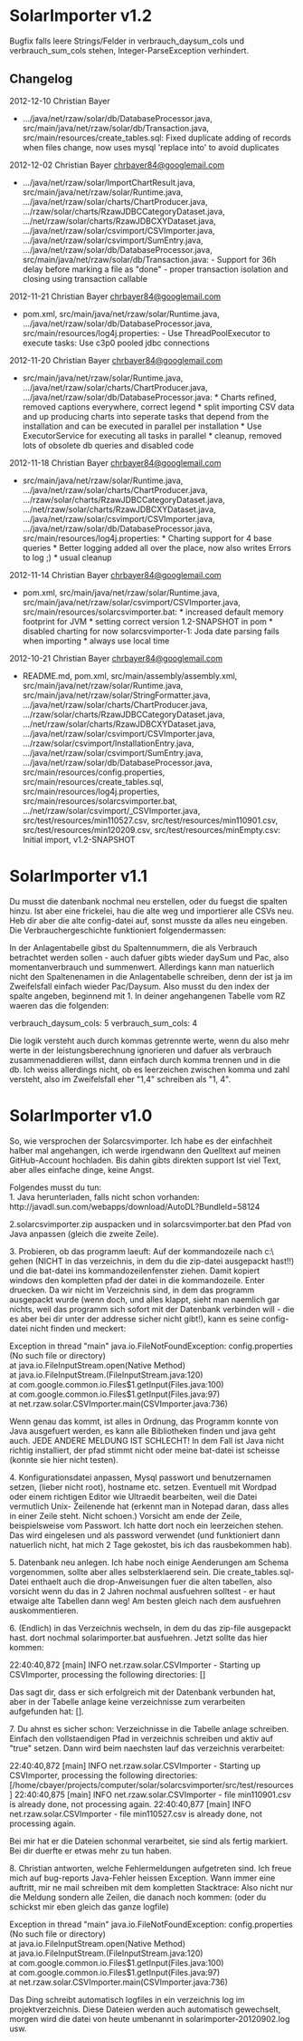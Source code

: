 <html>
<body>

<h1>SolarImporter v1.2</h1>
<p>Bugfix falls leere Strings/Felder in verbrauch_daysum_cols und
verbrauch_sum_cols stehen, Integer-ParseException verhindert.
<h2>Changelog</h2>
2012-12-10  Christian Bayer <chrbayer84@googlemail.com>

  * .../java/net/rzaw/solar/db/DatabaseProcessor.java,
  src/main/java/net/rzaw/solar/db/Transaction.java,
  src/main/resources/create_tables.sql: Fixed duplicate adding of records when
  files change, now uses mysql 'replace into' to avoid duplicates

2012-12-02  Christian Bayer <chrbayer84@googlemail.com>

  * .../java/net/rzaw/solar/ImportChartResult.java,
  src/main/java/net/rzaw/solar/Runtime.java,
  .../java/net/rzaw/solar/charts/ChartProducer.java,
  .../rzaw/solar/charts/RzawJDBCCategoryDataset.java,
  .../net/rzaw/solar/charts/RzawJDBCXYDataset.java,
  .../java/net/rzaw/solar/csvimport/CSVImporter.java,
  .../java/net/rzaw/solar/csvimport/SumEntry.java,
  .../java/net/rzaw/solar/db/DatabaseProcessor.java,
  src/main/java/net/rzaw/solar/db/Transaction.java: - Support for 36h delay
  before marking a file as "done" - proper transaction isolation and closing
  using transaction callable

2012-11-21  Christian Bayer <chrbayer84@googlemail.com>

  * pom.xml, src/main/java/net/rzaw/solar/Runtime.java,
  .../java/net/rzaw/solar/db/DatabaseProcessor.java,
  src/main/resources/log4j.properties: - Use ThreadPoolExecutor to execute
  tasks: Use c3p0 pooled jdbc connections

2012-11-20  Christian Bayer <chrbayer84@googlemail.com>

  * src/main/java/net/rzaw/solar/Runtime.java,
  .../java/net/rzaw/solar/charts/ChartProducer.java,
  .../java/net/rzaw/solar/db/DatabaseProcessor.java: * Charts refined, removed
  captions everywhere, correct legend * split importing CSV data and up
  producing charts into seperate tasks that depend from the installation and
  can be executed in parallel per installation * Use ExecutorService for
  executing all tasks in parallel * cleanup, removed lots of obsolete db
  queries and disabled code

2012-11-18  Christian Bayer <chrbayer84@googlemail.com>

  * src/main/java/net/rzaw/solar/Runtime.java,
  .../java/net/rzaw/solar/charts/ChartProducer.java,
  .../rzaw/solar/charts/RzawJDBCCategoryDataset.java,
  .../net/rzaw/solar/charts/RzawJDBCXYDataset.java,
  .../java/net/rzaw/solar/csvimport/CSVImporter.java,
  .../java/net/rzaw/solar/db/DatabaseProcessor.java,
  src/main/resources/log4j.properties: * Charting support for 4 base queries *
  Better logging added all over the place, now also writes Errors to log ;) *
  usual cleanup

2012-11-14  Christian Bayer <chrbayer84@googlemail.com>

  * pom.xml, src/main/java/net/rzaw/solar/Runtime.java,
  src/main/java/net/rzaw/solar/csvimport/CSVImporter.java,
  src/main/resources/solarcsvimporter.bat: * increased default memory footprint
  for JVM * setting correct version 1.2-SNAPSHOT in pom * disabled charting for
  now solarcsvimporter-1: Joda date parsing fails when importing * always use
  local time

2012-10-21  Christian Bayer <chrbayer84@googlemail.com>

  * README.md, pom.xml, src/main/assembly/assembly.xml,
  src/main/java/net/rzaw/solar/Runtime.java,
  src/main/java/net/rzaw/solar/StringFormatter.java,
  .../java/net/rzaw/solar/charts/ChartProducer.java,
  .../rzaw/solar/charts/RzawJDBCCategoryDataset.java,
  .../net/rzaw/solar/charts/RzawJDBCXYDataset.java,
  .../java/net/rzaw/solar/csvimport/CSVImporter.java,
  .../rzaw/solar/csvimport/InstallationEntry.java,
  .../java/net/rzaw/solar/csvimport/SumEntry.java,
  .../java/net/rzaw/solar/db/DatabaseProcessor.java,
  src/main/resources/config.properties, src/main/resources/create_tables.sql,
  src/main/resources/log4j.properties, src/main/resources/solarcsvimporter.bat,
  .../net/rzaw/solar/csvimport/_CSVImporter.java,
  src/test/resources/min110527.csv, src/test/resources/min110901.csv,
  src/test/resources/min120209.csv, src/test/resources/minEmpty.csv: Initial
  import, v1.2-SNAPSHOT

<h1>SolarImporter v1.1</h1>

<p>Du musst die datenbank nochmal neu erstellen, oder du fuegst die spalten hinzu. Ist aber 
eine frickelei, hau die alte weg und importierer alle CSVs neu. Heb dir aber 
die alte config-datei auf, sonst musste da alles neu eingeben. Die 
Verbrauchergeschichte funktioniert folgendermassen:

<p>In der Anlagentabelle gibst du Spaltennummern, die als Verbrauch betrachtet 
werden sollen - auch dafuer gibts wieder daySum und Pac, also 
momentanverbrauch und summenwert. Allerdings kann man natuerlich nicht den 
Spaltenenamen in die Anlagentabelle schreiben, denn der ist ja im Zweifelsfall 
einfach wieder Pac/Daysum. Also musst du den index der spalte angeben, 
beginnend mit 1. 
In deiner angehangenen Tabelle vom RZ waeren das die folgenden:
<p>
verbrauch_daysum_cols: 5 
verbrauch_sum_cols: 4

<p>Die logik versteht auch durch kommas getrennte werte, wenn du also mehr werte 
in der leistungsberechnung ignorieren und dafuer als verbrauch 
zusammenaddieren willst, dann einfach durch komma trennen und in die db. Ich 
weiss allerdings nicht, ob es leerzeichen zwischen komma und zahl versteht, 
also im Zweifelsfall eher "1,4" schreiben als "1, 4".

<h1>SolarImporter v1.0</h1>

<p>
So, wie versprochen der Solarcsvimporter. Ich habe es der einfachheit halber 
mal angehangen, ich werde irgendwann den Quelltext auf meinen GitHub-Account 
hochladen. Bis dahin gibts direkten support  Ist viel Text, aber alles 
einfache dinge, keine Angst.

<p>
Folgendes musst du tun:
<br>
1. Java herunterladen, falls nicht schon vorhanden:
http://javadl.sun.com/webapps/download/AutoDL?BundleId=58124

<p>
2.solarcsvimporter.zip auspacken und in solarcsvimporter.bat den Pfad von Java 
anpassen (gleich die zweite Zeile).

<p>
3. Probieren, ob das programm laeuft: Auf der kommandozeile nach c:\ gehen 
(NICHT in das verzeichnis, in dem du die zip-datei ausgepackt hast!!) und die 
bat-datei ins kommandozeilenfenster ziehen. Damit kopiert windows den 
kompletten pfad der datei in die kommandozeile. Enter druecken. Da wir nicht 
im Verzeichnis sind, in dem das programm ausgepackt wurde (wenn doch, und 
alles klappt, sieht man naemlich gar nichts, weil das programm sich sofort mit 
der Datenbank verbinden will - die es aber bei dir unter der addresse sicher 
nicht gibt!), kann es seine config-datei nicht finden und meckert:

<p>
Exception in thread "main" java.io.FileNotFoundException: config.properties (No 
such file or directory)
<br>        at java.io.FileInputStream.open(Native Method)
<br>        at java.io.FileInputStream.<init>(FileInputStream.java:120)
<br>        at com.google.common.io.Files$1.getInput(Files.java:100)
<br>        at com.google.common.io.Files$1.getInput(Files.java:97)
<br>        at net.rzaw.solar.CSVImporter.main(CSVImporter.java:736)

<p>
Wenn genau das kommt, ist alles in Ordnung, das Programm konnte von Java 
ausgefuert werden, es kann alle Bibliotheken finden und java geht auch. JEDE 
ANDERE MELDUNG IST SCHLECHT! In dem Fall ist Java nicht richtig installiert, 
der pfad stimmt nicht oder meine bat-datei ist scheisse (konnte sie hier nicht 
testen).

<p>
4. Konfigurationsdatei anpassen, Mysql passwort und benutzernamen setzen, 
(lieber nicht root), hostname etc. setzen. Eventuell mit Wordpad oder einem 
richtigen Editor wie Ultraedit bearbeiten, weil die Datei vermutlich Unix-
Zeilenende hat (erkennt man in Notepad daran, dass alles in einer Zeile steht. 
Nicht schoen.) Vorsicht am ende der Zeile, beispielsweise vom Passwort. Ich 
hatte dort noch ein leerzeichen stehen. Das wird eingelesen und als password 
verwendet (und funktioniert dann natuerlich nicht, hat mich 2 Tage gekostet, 
bis ich das rausbekommen hab).

<p>
5. Datenbank neu anlegen. Ich habe noch einige Aenderungen am Schema 
vorgenommen, sollte aber alles selbsterklaerend sein. Die create_tables.sql-
Datei enthaelt auch die drop-Anweisungen fuer die alten tabellen, also 
vorsicht wenn du das in 2 Jahren nochmal ausfuehren solltest - er haut etwaige 
alte Tabellen dann weg! Am besten gleich nach dem ausfuehren auskommentieren.

<p>
6. (Endlich) in das Verzeichnis wechseln, in dem du das zip-file ausgepackt 
hast. dort nochmal solarimporter.bat ausfuehren. Jetzt sollte das hier kommen:

<p>
22:40:40,872 [main] INFO  net.rzaw.solar.CSVImporter  - Starting up 
CSVImporter, processing the following directories: []

<p>
Das sagt dir, dass er sich erfolgreich mit der Datenbank verbunden hat, aber 
in der Tabelle anlage keine verzeichnisse zum verarbeiten aufgefunden hat: [].

<p>
7. Du ahnst es sicher schon: Verzeichnisse in die Tabelle anlage schreiben. 
Einfach den vollstaendigen Pfad in verzeichnis schreiben und aktiv auf "true" 
setzen. Dann wird beim naechsten lauf das verzeichnis verarbeitet:

<p>
22:40:40,872 [main] INFO  net.rzaw.solar.CSVImporter  - Starting up 
CSVImporter, processing the following directories: 
[/home/cbayer/projects/computer/solar/solarcsvimporter/src/test/resources]
22:40:40,875 [main] INFO  net.rzaw.solar.CSVImporter  - file min110901.csv is 
already done, not processing again.
22:40:40,877 [main] INFO  net.rzaw.solar.CSVImporter  - file min110527.csv is 
already done, not processing again.

<p>
Bei mir hat er die Dateien schonmal verarbeitet, sie sind als fertig markiert. 
Bei dir duerfte er etwas mehr zu tun haben. 

<p>
8. Christian antworten, welche Fehlermeldungen aufgetreten sind. Ich freue 
mich auf bug-reports  Java-Fehler heissen Exception. Wann immer eine 
auftritt, mir ne mail schreiben mit dem kompletten Stacktrace: Also nicht nur 
die Meldung sondern alle Zeilen, die danach noch kommen: (oder du schickst mir 
eben gleich das ganze logfile)

<p>
Exception in thread "main" java.io.FileNotFoundException: config.properties (No 
such file or directory)
<br>        at java.io.FileInputStream.open(Native Method)
<br>        at java.io.FileInputStream.<init>(FileInputStream.java:120)
<br>        at com.google.common.io.Files$1.getInput(Files.java:100)
<br>        at com.google.common.io.Files$1.getInput(Files.java:97)
<br>        at net.rzaw.solar.CSVImporter.main(CSVImporter.java:736)

<p>
Das Ding schreibt automatisch logfiles in ein verzeichnis log im 
projektverzeichnis. Diese Dateien werden auch automatisch gewechselt, morgen 
wird die datei von heute umbenannt in solarimporter-20120902.log usw.

</html>
</body>